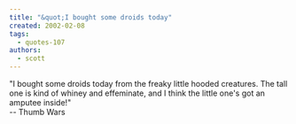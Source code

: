 ```yaml
---
title: "&quot;I bought some droids today"
created: 2002-02-08
tags: 
  - quotes-107
authors: 
  - scott
---
```


"I bought some droids today from the freaky little hooded creatures. The tall one is kind of whiney and effeminate, and I think the little one's got an amputee inside!"  
\-- Thumb Wars
